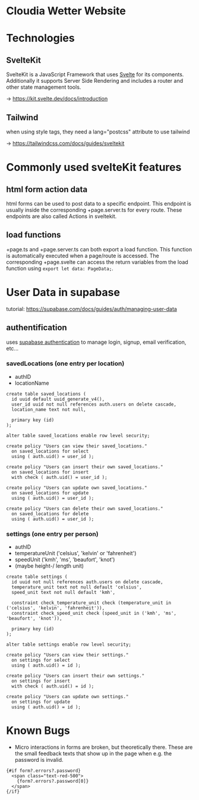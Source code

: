 # Cloudia Wetter Website

# Technologies

## SvelteKit

SvelteKit is a JavaScript Framework that uses [Svelte](https://svelte.dev/docs) for its components. Additionally it supports Server Side Rendering and includes a router and other state management tools.

-> https://kit.svelte.dev/docs/introduction

## Tailwind

when using style tags, they need a lang="postcss" attribute to use tailwind

-> https://tailwindcss.com/docs/guides/sveltekit


# Commonly used svelteKit features

## html form action data

html forms can be used to post data to a specific endpoint. This endpoint is usually inside the corresponding +page.server.ts for every route. These endpoints are also called Actions in sveltekit.

## load functions

+page.ts and +page.server.ts can both export a load function. This function is automatically executed when a page/route is accessed. The corresponding +page.svelte can access the return variables from the load function using `export let data: PageData;`.


# User Data in supabase

tutorial: https://supabase.com/docs/guides/auth/managing-user-data

## authentification

uses [supabase authentication](https://supabase.com/docs/guides/auth) to manage login, signup, email verification, etc...

### savedLocations (one entry per location)
- authID
- locationName
```
create table saved_locations (
  id uuid default uuid_generate_v4(),
  user_id uuid not null references auth.users on delete cascade,
  location_name text not null,

  primary key (id)
);

alter table saved_locations enable row level security;

create policy "Users can view their saved_locations."
  on saved_locations for select
  using ( auth.uid() = user_id );

create policy "Users can insert their own saved_locations."
  on saved_locations for insert
  with check ( auth.uid() = user_id );

create policy "Users can update own saved_locations."
  on saved_locations for update
  using ( auth.uid() = user_id );

create policy "Users can delete their own saved_locations."
  on saved_locations for delete
  using ( auth.uid() = user_id );
```


### settings (one entry per person)
- authID
- temperatureUnit ('celsius', 'kelvin' or 'fahrenheit')
- speedUnit ('kmh', 'ms', 'beaufort', 'knot')
- (maybe height-/ length unit)

```
create table settings (
  id uuid not null references auth.users on delete cascade,
  temperature_unit text not null default 'celsius',
  speed_unit text not null default 'kmh',

  constraint check_temperature_unit check (temperature_unit in ('celsius', 'kelvin', 'fahrenheit')),
  constraint check_speed_unit check (speed_unit in ('kmh', 'ms', 'beaufort', 'knot')),

  primary key (id)
);

alter table settings enable row level security;

create policy "Users can view their settings."
  on settings for select
  using ( auth.uid() = id );

create policy "Users can insert their own settings."
  on settings for insert
  with check ( auth.uid() = id );

create policy "Users can update own settings."
  on settings for update
  using ( auth.uid() = id );

```

# Known Bugs

- Micro interactions in forms are broken, but theoretically there. These are the small feedback texts that show up in the page when e.g. the password is invalid.
```
{#if form?.errors?.password}
  <span class="text-red-500">
    {form?.errors?.password[0]}
  </span>
{/if}
```
